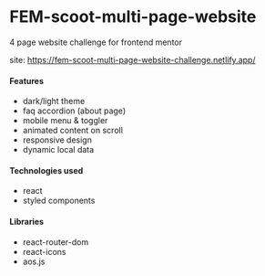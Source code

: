 # FEM-scoot-multi-page-website

4 page website challenge for frontend mentor

site: https://fem-scoot-multi-page-website-challenge.netlify.app/

#### Features
- dark/light theme
- faq accordion (about page)
- mobile menu & toggler
- animated content on scroll
- responsive design
- dynamic local data

#### Technologies used
- react
- styled components

#### Libraries
- react-router-dom
- react-icons
- aos.js
